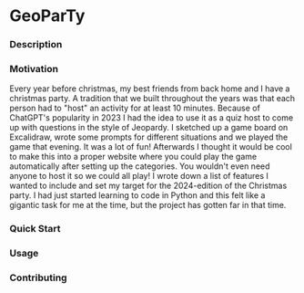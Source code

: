 # GeoParTy

### Description

### Motivation
Every year before christmas, my best friends from back home and I have a christmas party. A tradition that we built throughout the years was that each person had to "host" an activity for at least 10 minutes. Because of ChatGPT's popularity in 2023 I had the idea to use it as a quiz host to come up with questions in the style of Jeopardy. I sketched up a game board on Excalidraw, wrote some prompts for different situations and we played the game that evening. It was a lot of fun! Afterwards I thought it would be cool to make this into a proper website where you could play the game automatically after setting up the categories. You wouldn't even need anyone to host it so we could all play! I wrote down a list of features I wanted to include and set my target for the 2024-edition of the Christmas party. I had just started learning to code in Python and this felt like a gigantic task for me at the time, but the project has gotten far in that time.

### Quick Start

### Usage

### Contributing